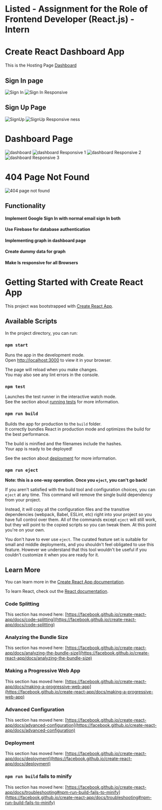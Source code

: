 # Listed - Assignment for the Role of Frontend Developer (React.js) - Intern


# Create React Dashboard App

This is the Hosting Page [Dashboard](https://sayanghoshofficial.github.io/dashboard)

## Sign In page

![Sign In](https://github.com/sayanghoshofficial/my-chat-app/assets/99132893/892e8de1-2acb-4776-ba36-050babfdc4be)
![Sign In Responsive](https://github.com/sayanghoshofficial/my-chat-app/assets/99132893/6ec7f72d-bd4c-46da-899a-cb13221be1e3)


## Sign Up Page

![SignUp](https://github.com/sayanghoshofficial/my-chat-app/assets/99132893/22a0ae98-6463-4b52-b16e-6451ff9a50df)
![SignUp Responsive ness](https://github.com/sayanghoshofficial/my-chat-app/assets/99132893/50612e00-376e-40a9-995b-027f28d49e4e)

# Dashboard Page

![dashboard](https://github.com/sayanghoshofficial/my-chat-app/assets/99132893/7eb1584d-4e3c-4b36-9cec-2e4f0199178a)
![dashboard Responsive 1](https://github.com/sayanghoshofficial/my-chat-app/assets/99132893/8722b7c1-fe9e-4c61-8271-45c0d0943532)
![dashboard Responsive 2](https://github.com/sayanghoshofficial/my-chat-app/assets/99132893/2cefb82b-7165-4f04-9553-4ab97b4878d8)
![dashboard Responsive 3](https://github.com/sayanghoshofficial/my-chat-app/assets/99132893/33cc70dd-79a2-42b3-8376-186862272858)

# 404 Page Not Found

![404 page not found](https://github.com/sayanghoshofficial/dashboard/assets/99132893/8bc17db6-b837-4da0-a6c0-acde28d093df)


## Functionality

#### Implement Google Sign In with normal email sign In both

#### Use Firebase for database authentication

#### Implementing graph in dashboard page

#### Create dummy data for graph

#### Make Is responsive for all Browsers

























# Getting Started with Create React App

This project was bootstrapped with [Create React App](https://github.com/facebook/create-react-app).

## Available Scripts

In the project directory, you can run:

### `npm start`

Runs the app in the development mode.\
Open [http://localhost:3000](http://localhost:3000) to view it in your browser.

The page will reload when you make changes.\
You may also see any lint errors in the console.

### `npm test`

Launches the test runner in the interactive watch mode.\
See the section about [running tests](https://facebook.github.io/create-react-app/docs/running-tests) for more information.

### `npm run build`

Builds the app for production to the `build` folder.\
It correctly bundles React in production mode and optimizes the build for the best performance.

The build is minified and the filenames include the hashes.\
Your app is ready to be deployed!

See the section about [deployment](https://facebook.github.io/create-react-app/docs/deployment) for more information.

### `npm run eject`

**Note: this is a one-way operation. Once you `eject`, you can't go back!**

If you aren't satisfied with the build tool and configuration choices, you can `eject` at any time. This command will remove the single build dependency from your project.

Instead, it will copy all the configuration files and the transitive dependencies (webpack, Babel, ESLint, etc) right into your project so you have full control over them. All of the commands except `eject` will still work, but they will point to the copied scripts so you can tweak them. At this point you're on your own.

You don't have to ever use `eject`. The curated feature set is suitable for small and middle deployments, and you shouldn't feel obligated to use this feature. However we understand that this tool wouldn't be useful if you couldn't customize it when you are ready for it.

## Learn More

You can learn more in the [Create React App documentation](https://facebook.github.io/create-react-app/docs/getting-started).

To learn React, check out the [React documentation](https://reactjs.org/).

### Code Splitting

This section has moved here: [https://facebook.github.io/create-react-app/docs/code-splitting](https://facebook.github.io/create-react-app/docs/code-splitting)

### Analyzing the Bundle Size

This section has moved here: [https://facebook.github.io/create-react-app/docs/analyzing-the-bundle-size](https://facebook.github.io/create-react-app/docs/analyzing-the-bundle-size)

### Making a Progressive Web App

This section has moved here: [https://facebook.github.io/create-react-app/docs/making-a-progressive-web-app](https://facebook.github.io/create-react-app/docs/making-a-progressive-web-app)

### Advanced Configuration

This section has moved here: [https://facebook.github.io/create-react-app/docs/advanced-configuration](https://facebook.github.io/create-react-app/docs/advanced-configuration)

### Deployment

This section has moved here: [https://facebook.github.io/create-react-app/docs/deployment](https://facebook.github.io/create-react-app/docs/deployment)

### `npm run build` fails to minify

This section has moved here: [https://facebook.github.io/create-react-app/docs/troubleshooting#npm-run-build-fails-to-minify](https://facebook.github.io/create-react-app/docs/troubleshooting#npm-run-build-fails-to-minify)
